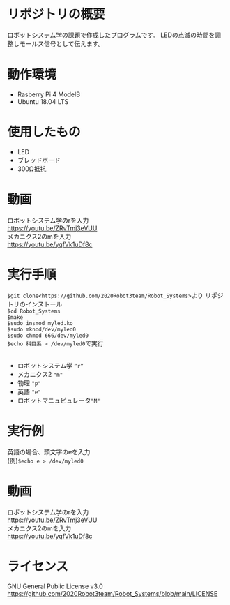 # リポジトリの概要
ロボットシステム学の課題で作成したプログラムです。
LEDの点滅の時間を調整しモールス信号として伝えます。
# 動作環境
- Rasberry Pi 4 ModelB
- Ubuntu 18.04 LTS
# 使用したもの
- LED
- ブレッドボード
- 300Ω抵抗
# 動画
ロボットシステム学のrを入力　<br>
<https://youtu.be/ZRvTmj3eVUU><br>
メカニクス2のmを入力　<br>
<https://youtu.be/yqfVk1uDf8c>
# 実行手順
`$git clone<https://github.com/2020Robot3team/Robot_Systems>`より
リポジトリのインストール <br>
`$cd Robot_Systems `<br>
`$make`<br>
`$sudo insmod myled.ko `<br>
`$sudo mknod/dev/myled0 `<br>
`$sudo chmod 666/dev/myled0` <br>
`$echo 科目系 > /dev/myled0`で実行 <br>
    <br>
- ロボットシステム学 `”r”`
- メカニクス2 `"m"`
- 物理 `"p"`
- 英語 `"e"`
- ロボットマニュピュレータ`"M"`
# 実行例
英語の場合、頭文字のeを入力　<br>
(例)`$echo e > /dev/myled0`
# 動画
ロボットシステム学のrを入力　<br>
<https://youtu.be/ZRvTmj3eVUU><br>
メカニクス2のmを入力　<br>
<https://youtu.be/yqfVk1uDf8c>

# ライセンス
GNU General Public License v3.0
<https://github.com/2020Robot3team/Robot_Systems/blob/main/LICENSE>
